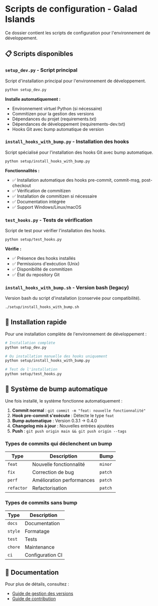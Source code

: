 # Scripts de configuration - Galad Islands

Ce dossier contient les scripts de configuration pour l'environnement de développement.

## 📋 Scripts disponibles

### `setup_dev.py` - Script principal
Script d'installation principal pour l'environnement de développement.

```bash
python setup_dev.py
```

**Installe automatiquement :**
- Environnement virtuel Python (si nécessaire)
- Commitizen pour la gestion des versions
- Dépendances du projet (requirements.txt)
- Dépendances de développement (requirements-dev.txt)
- Hooks Git avec bump automatique de version

### `install_hooks_with_bump.py` - Installation des hooks
Script spécialisé pour l'installation des hooks Git avec bump automatique.

```bash
python setup/install_hooks_with_bump.py
```

**Fonctionnalités :**
- ✅ Installation automatique des hooks pre-commit, commit-msg, post-checkout
- ✅ Vérification de commitizen
- ✅ Installation de commitizen si nécessaire
- ✅ Documentation intégrée
- ✅ Support Windows/Linux/macOS

### `test_hooks.py` - Tests de vérification
Script de test pour vérifier l'installation des hooks.

```bash
python setup/test_hooks.py
```

**Vérifie :**
- ✅ Présence des hooks installés
- ✅ Permissions d'exécution (Unix)
- ✅ Disponibilité de commitizen
- ✅ État du repository Git

### `install_hooks_with_bump.sh` - Version bash (legacy)
Version bash du script d'installation (conservée pour compatibilité).

```bash
./setup/install_hooks_with_bump.sh
```

## 🚀 Installation rapide

Pour une installation complète de l'environnement de développement :

```bash
# Installation complète
python setup_dev.py

# Ou installation manuelle des hooks uniquement
python setup/install_hooks_with_bump.py

# Test de l'installation
python setup/test_hooks.py
```

## 🔧 Système de bump automatique

Une fois installé, le système fonctionne automatiquement :

1. **Commit normal** : `git commit -m "feat: nouvelle fonctionnalité"`
2. **Hook pre-commit s'exécute** : Détecte le type `feat`
3. **Bump automatique** : Version 0.3.1 → 0.4.0
4. **Changelog mis à jour** : Nouvelles entrées ajoutées
5. **Push** : `git push origin main && git push origin --tags`

### Types de commits qui déclenchent un bump

| Type | Description | Bump |
|------|-------------|------|
| `feat` | Nouvelle fonctionnalité | `minor` |
| `fix` | Correction de bug | `patch` |
| `perf` | Amélioration performances | `patch` |
| `refactor` | Refactorisation | `patch` |

### Types de commits sans bump

| Type | Description |
|------|-------------|
| `docs` | Documentation |
| `style` | Formatage |
| `test` | Tests |
| `chore` | Maintenance |
| `ci` | Configuration CI |

## 📖 Documentation

Pour plus de détails, consultez :
- [Guide de gestion des versions](../docs/dev/version-management.md)
- [Guide de contribution](../docs/dev/contributing.md)
